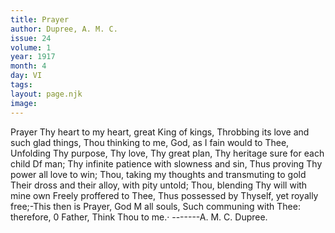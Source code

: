 ```yaml
---
title: Prayer
author: Dupree, A. M. C.
issue: 24
volume: 1
year: 1917
month: 4
day: VI
tags:
layout: page.njk
image:
---
```

Prayer   Thy heart to my heart, great King of kings, Throbbing its love and such glad things,   Thou thinking to me, God, as I fain would to   Thee,   Unfolding Thy purpose, Thy love, Thy great   plan,   Thy heritage sure for each child Df man;   Thy infinite patience with slowness and sin, Thus proving Thy power all love to win; Thou, taking my thoughts and transmuting   to gold   Their dross and their alloy, with pity untold; Thou, blending Thy will with mine own   Freely proffered to Thee,   Thus possessed by Thyself, yet royally free;-This then is Prayer, God M all souls,   Such communing with Thee: therefore, 0   Father,   Think Thou to me.·   -------A. M. C. Dupree.   




